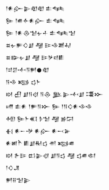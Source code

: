 <div class='block'>
<div class='line'>𒁹𒀭𒅎𒉌𒊏𒊏 𒉺𒈝</div>
<div class='line'>𒌉 𒁹𒌑𒅆𒀭𒅎 𒉺𒈝</div>
<div class='line'>𒌉 𒁹𒀭𒁲𒈠𒉡𒈦 𒉺𒈝𒈠</div>
<div class='line'>𒊺𒉡𒊓𒄭𒋗 𒆷 𒄿𒈾𒋢𒄷</div>
<div class='line'>𒊺𒅔𒉡𒋗 𒆷 𒄿𒃻𒁀𒀾</div>
<div class='line'>𒁹𒄑𒆪𒋾𒀀𒂍𒊹𒊏</div>
<div class='line'>𒀀𒈾 𒂕 𒌓𒈨</div>
<div class='line'>𒊭 𒌷 𒋗𒀀𒋼 𒀀𒁲 𒆥𒉌𒋾𒋗 𒃮𒁍</div>
<div class='line'>𒋬 𒉺𒀭 𒁹𒊓𒀀𒁍 𒌉 𒁹𒀀𒄭𒀭𒈾𒈾</div>
<div class='line'>𒅇 𒌉𒈨𒌍𒋙 𒊩𒈠 𒆷 𒂊𒁶</div>
<div class='line'>𒈬 𒀭𒀸𒋩 𒀭𒅎 𒀭𒁁𒅕</div>
<div class='line'>𒀭𒅖𒋻 𒀾𒋗𒊑𒌓 𒉣 𒂕𒌑</div>
<div class='line'>𒊭 𒉿𒄿 𒆗𒉌𒋼 𒋗𒀀𒌓 𒆷 𒌓𒌑𒊕</div>
<div class='line'>𒁹𒄭𒂗</div>
<div class='line'>𒂍𒍝𒈠𒉌</div>
</div>